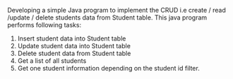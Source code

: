 Developing a simple Java program to implement the CRUD  i.e create / read /update / delete students data from Student table.
This java program performs following tasks:
1. Insert student data into Student table
2. Update student data into Student table
3. Delete student data from Student table
4. Get a list of all students
5. Get one student information depending on the student id filter.
